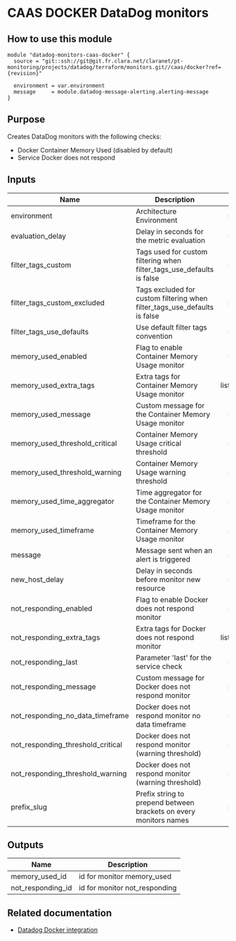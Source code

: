 # CAAS DOCKER DataDog monitors

## How to use this module

```
module "datadog-monitors-caas-docker" {
  source = "git::ssh://git@git.fr.clara.net/claranet/pt-monitoring/projects/datadog/terraform/monitors.git//caas/docker?ref={revision}"

  environment = var.environment
  message     = module.datadog-message-alerting.alerting-message
}

```

## Purpose

Creates DataDog monitors with the following checks:

- Docker Container Memory Used (disabled by default)
- Service Docker does not respond

## Inputs

| Name | Description | Type | Default | Required |
|------|-------------|:----:|:-----:|:-----:|
| environment | Architecture Environment | string | n/a | yes |
| evaluation\_delay | Delay in seconds for the metric evaluation | string | `"15"` | no |
| filter\_tags\_custom | Tags used for custom filtering when filter_tags_use_defaults is false | string | `"*"` | no |
| filter\_tags\_custom\_excluded | Tags excluded for custom filtering when filter_tags_use_defaults is false | string | `""` | no |
| filter\_tags\_use\_defaults | Use default filter tags convention | string | `"true"` | no |
| memory\_used\_enabled | Flag to enable Container Memory Usage monitor | string | `"false"` | no |
| memory\_used\_extra\_tags | Extra tags for Container Memory Usage monitor | list(string) | `[]` | no |
| memory\_used\_message | Custom message for the Container Memory Usage monitor | string | `""` | no |
| memory\_used\_threshold\_critical | Container Memory Usage critical threshold | string | `"90"` | no |
| memory\_used\_threshold\_warning | Container Memory Usage warning threshold | string | `"80"` | no |
| memory\_used\_time\_aggregator | Time aggregator for the Container Memory Usage monitor | string | `"min"` | no |
| memory\_used\_timeframe | Timeframe for the Container Memory Usage monitor | string | `"last_5m"` | no |
| message | Message sent when an alert is triggered | string | n/a | yes |
| new\_host\_delay | Delay in seconds before monitor new resource | string | `"300"` | no |
| not\_responding\_enabled | Flag to enable Docker does not respond monitor | string | `"true"` | no |
| not\_responding\_extra\_tags | Extra tags for Docker does not respond monitor | list(string) | `[]` | no |
| not\_responding\_last | Parameter 'last' for the service check | string | `"6"` | no |
| not\_responding\_message | Custom message for Docker does not respond monitor | string | `""` | no |
| not\_responding\_no\_data\_timeframe | Docker does not respond monitor no data timeframe | string | `"10"` | no |
| not\_responding\_threshold\_critical | Docker does not respond monitor (warning threshold) | string | `"5"` | no |
| not\_responding\_threshold\_warning | Docker does not respond monitor (warning threshold) | string | `"3"` | no |
| prefix\_slug | Prefix string to prepend between brackets on every monitors names | string | `""` | no |

## Outputs

| Name | Description |
|------|-------------|
| memory\_used\_id | id for monitor memory_used |
| not\_responding\_id | id for monitor not_responding |

## Related documentation

* [Datadog Docker integration](https://docs.datadoghq.com/integrations/docker_daemon/)
